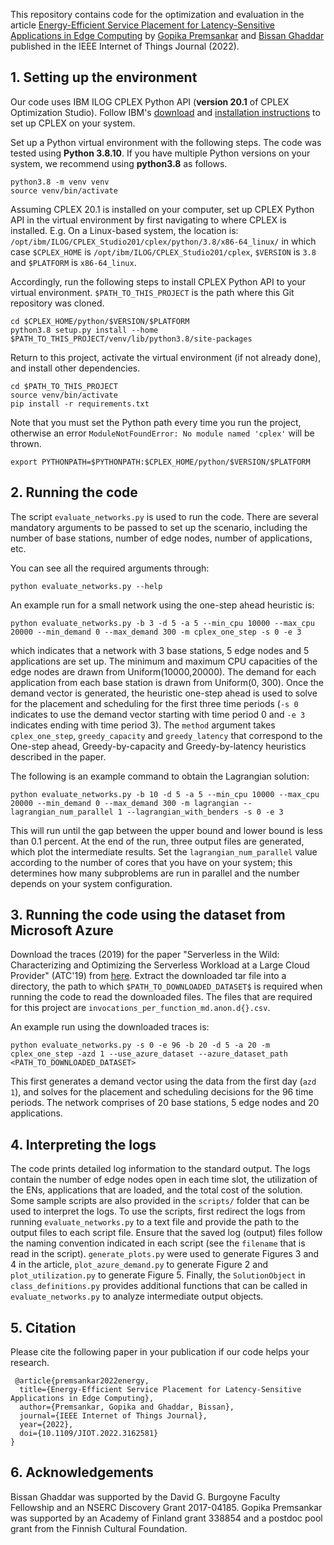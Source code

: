 This repository contains code for the optimization and evaluation in the article [Energy-Efficient Service Placement for Latency-Sensitive Applications in Edge Computing](https://ieeexplore.ieee.org/document/9743551) by [Gopika Premsankar](https://gpremsan.github.io) and [Bissan Ghaddar](https://www.ivey.uwo.ca/faculty/directory/bissan-ghaddar/) published in the IEEE Internet of Things Journal (2022).

## 1. Setting up the environment

Our code uses IBM ILOG CPLEX Python API (**version 20.1** of CPLEX Optimization Studio). Follow IBM's [download](https://www.ibm.com/support/pages/how-do-i-download-cplex-optimization-studio) and [installation instructions](https://www.ibm.com/docs/en/icos/20.1.0?topic=2010-installing-cplex-optimization-studio) to set up CPLEX on your system. 

Set up a Python virtual environment with the following steps. The code was tested using **Python 3.8.10**. If you have multiple Python versions on your system, we recommend using **python3.8** as follows.

```commandline
python3.8 -m venv venv
source venv/bin/activate
```

Assuming CPLEX 20.1 is installed on your computer, set up CPLEX Python API in the virtual environment by first navigating to where CPLEX is installed. 
E.g. On a Linux-based system, the location is: `/opt/ibm/ILOG/CPLEX_Studio201/cplex/python/3.8/x86-64_linux/` in which case
`$CPLEX_HOME` is `/opt/ibm/ILOG/CPLEX_Studio201/cplex`, `$VERSION` is `3.8` and `$PLATFORM` is `x86-64_linux`. 

Accordingly, run the following steps to install CPLEX Python API to your virtual environment. `$PATH_TO_THIS_PROJECT` is the path where this Git repository was cloned.

```commandline
cd $CPLEX_HOME/python/$VERSION/$PLATFORM
python3.8 setup.py install --home $PATH_TO_THIS_PROJECT/venv/lib/python3.8/site-packages
```

Return to this project, activate the virtual environment (if not already done), and install other dependencies.

```commandline
cd $PATH_TO_THIS_PROJECT
source venv/bin/activate
pip install -r requirements.txt
```

Note that you must set the Python path every time you run the project, otherwise an error `ModuleNotFoundError: No module named 'cplex'` will be thrown.

```commandline
export PYTHONPATH=$PYTHONPATH:$CPLEX_HOME/python/$VERSION/$PLATFORM
```

## 2. Running the code

The script `evaluate_networks.py` is used to run the code. There are several mandatory arguments to be passed to set up the scenario, including the number of base stations, number of edge nodes, number of applications, etc.

You can see all the required arguments through:

```commandline
python evaluate_networks.py --help
```

An example run for a small network using the one-step ahead heuristic is:

```commandline
python evaluate_networks.py -b 3 -d 5 -a 5 --min_cpu 10000 --max_cpu 20000 --min_demand 0 --max_demand 300 -m cplex_one_step -s 0 -e 3
```

which indicates that a network with 3 base stations, 5 edge nodes and 5 applications are set up. The minimum and maximum 
CPU capacities of the edge nodes are drawn from Uniform(10000,20000). The demand for each application from each base 
station is drawn from Uniform(0, 300). Once the demand vector is generated, the heuristic one-step ahead is used to solve for the placement and scheduling for the first three time periods (`-s 0` indicates to use the demand vector starting with time period 0 and `-e 3` indicates ending with time period 3). The `method` argument takes `cplex_one_step`, `greedy_capacity` and `greedy_latency` that correspond to the One-step ahead, Greedy-by-capacity and Greedy-by-latency heuristics described in the paper.

The following is an example command to obtain the Lagrangian solution:

```commandline
python evaluate_networks.py -b 10 -d 5 -a 5 --min_cpu 10000 --max_cpu 20000 --min_demand 0 --max_demand 300 -m lagrangian --lagrangian_num_parallel 1 --lagrangian_with_benders -s 0 -e 3
```

This will run until the gap between the upper bound and lower bound is less than 0.1 percent. At the end of the run, three output files are generated, which plot the intermediate results. Set the `lagrangian_num_parallel` value according to the number of cores that you have on your system; this determines how many subproblems are run in parallel and the number depends on your system configuration.

## 3. Running the code using the dataset from Microsoft Azure

Download the traces (2019) for the paper "Serverless in the Wild: Characterizing and Optimizing the Serverless Workload at a Large Cloud Provider" (ATC'19) from [here](https://github.com/Azure/AzurePublicDataset). Extract the downloaded tar file into a directory, the path to which `$PATH_TO_DOWNLOADED_DATASET$` is required when running the code to read the downloaded files. The files that are required for this project are `invocations_per_function_md.anon.d{}.csv`. 

An example run using the downloaded traces is:

```commandline
python evaluate_networks.py -s 0 -e 96 -b 20 -d 5 -a 20 -m cplex_one_step -azd 1 --use_azure_dataset --azure_dataset_path <PATH_TO_DOWNLOADED_DATASET>
```
This first generates a demand vector using the data from the first day (`azd 1`), and solves for the placement and scheduling decisions for the 96 time periods. The network comprises of 20 base stations, 5 edge nodes and 20 applications.


## 4. Interpreting the logs

The code prints detailed log information to the standard output. The logs contain the number of edge nodes open in each time slot, the utilization of the ENs, applications that are loaded, and the total cost of the solution. Some sample scripts are also provided in the `scripts/` folder that can be used to interpret the logs. To use the scripts, first redirect the logs from running `evaluate_networks.py` to a text file and provide the path to the output files to each script file. Ensure that the saved log (output) files follow the naming convention indicated in each script (see the `filename` that is read in the script). `generate_plots.py` were used to generate Figures 3 and 4 in the article, `plot_azure_demand.py` to generate Figure 2 and `plot_utilization.py` to generate Figure 5. Finally, the `SolutionObject` in `class_definitions.py` provides additional functions that can be called in `evaluate_networks.py` to analyze intermediate output objects.

## 5. Citation


Please cite the following paper in your publication if our code helps your research. 

     @article{premsankar2022energy,
      title={Energy-Efficient Service Placement for Latency-Sensitive Applications in Edge Computing},
      author={Premsankar, Gopika and Ghaddar, Bissan},
      journal={IEEE Internet of Things Journal}, 
      year={2022},
      doi={10.1109/JIOT.2022.3162581}
    }

## 6. Acknowledgements

Bissan Ghaddar was supported by the David G. Burgoyne Faculty Fellowship and an NSERC Discovery Grant 2017-04185. Gopika Premsankar was
supported by an Academy of Finland grant 338854 and a postdoc pool grant from the Finnish Cultural Foundation.

